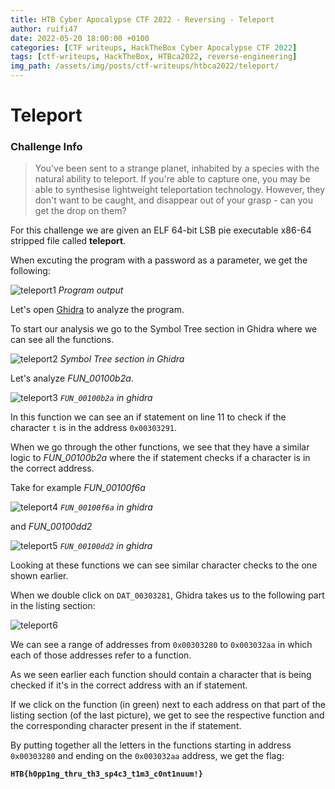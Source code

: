 ```yaml
---
title: HTB Cyber Apocalypse CTF 2022 - Reversing - Teleport
author: ruifi47
date: 2022-05-20 18:00:00 +0100
categories: [CTF writeups, HackTheBox Cyber Apocalypse CTF 2022]
tags: [ctf-writeups, HackTheBox, HTBca2022, reverse-engineering]
img_path: /assets/img/posts/ctf-writeups/htbca2022/teleport/
---
```


# __Teleport__

### __Challenge Info__

> You've been sent to a strange planet, inhabited by a species with the natural ability to teleport. If you're able to capture one, you may be able to synthesise lightweight teleportation technology. However, they don't want to be caught, and disappear out of your grasp - can you get the drop on them?

For this challenge we are given an ELF 64-bit LSB pie executable x86-64 stripped file called __teleport__.

When excuting the program with a password as a parameter, we get the following:

![teleport1](teleport1.png)
_Program output_

Let's open [Ghidra](https://ghidra-sre.org/ "Ghidra") to analyze the program.

To start our analysis we go to the Symbol Tree section in Ghidra where we can see all the functions.

![teleport2](teleport2.png)
_Symbol Tree section in Ghidra_

Let's analyze *FUN_00100b2a*.

![teleport3](teleport3.png)
_`FUN_00100b2a` in ghidra_

In this function we can see an if statement on line 11 to check if the character `t` is in the address `0x00303291`.

When we go through the other functions, we see that they have a similar logic to *FUN_00100b2a* where the if statement checks if a character is in the correct address.

Take for example *FUN_00100f6a*

![teleport4](teleport4.png)
_`FUN_00100f6a` in ghidra_

and *FUN_00100dd2*

![teleport5](teleport5.png)
_`FUN_00100dd2` in ghidra_

Looking at these functions we can see similar character checks to the one shown earlier.

When we double click on `DAT_00303281`, Ghidra takes us to the following part in the listing section:

![teleport6](teleport6.png)

We can see a range of addresses from `0x00303280` to `0x003032aa` in which each of those addresses refer to a function. 

As we seen earlier each function should contain a character that is being checked if it's in the correct address with an if statement.

If we click on the function (in green) next to each address on that part of the listing section (of the last picture), we get to see the respective function and the corresponding character present in the if statement.

By putting together all the letters in the functions starting in address `0x00303280` and ending on the `0x003032aa` address, we get the flag:

__`HTB{h0pp1ng_thru_th3_sp4c3_t1m3_c0nt1nuum!}`__